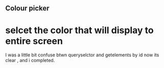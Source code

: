 ## Colour picker

# selcet the color that will display to entire screen
 
I was a little bit confuse btwn queryselctor and getelements by id now its clear  , and i completed.
